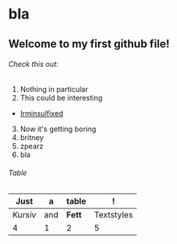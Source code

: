 bla
=======


## Welcome to my first github file!

###### Check this out:
1. Nothing in particular
2. This could be interesting
  * [Irminsulfixed](http://irminsulfixed.tumblr.com/) 
3. Now it's getting boring
  1. britney
  2. zpearz
  3. bla



###### Table

Just | a | table | !
--- | --- | --- | ---
*Kursiv* | and | **Fett** | Textstyles
4 | 1 | 2 | 5

